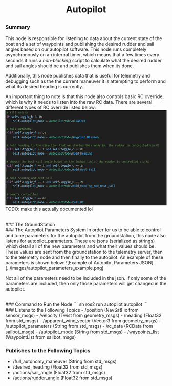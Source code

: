 # <p style="text-align: center;"> Autopilot </p>

### Summary
This node is responsible for listening to data about the current state of the boat and a set of waypoints and publishing the desired rudder and sail angles based on our autopilot software. This node runs completely asynchronously on an internal timer, which means that a few times every seconds it runs a *non-blocking* script to calculate what the desired rudder and sail angles should be and publishes them when its done.

Additionally, this node publishes data that is useful for telemetry and debugging such as the the current maneuver it is attempting to perform and what its desired heading is currently.

An important thing to note is that this node also controls basic RC override, which is why it needs to listen into the raw RC data. There are several different types of RC override listed below:  
![Code for Switching Modes](../images/switches_and_autopilot_modes.png)
TODO: make this actually documented lol



<br>
### The GroundStation



<br>
### The Autopilot Parameters System
In order for us to be able to control and tune parameters for the autopilot from the groundstation, this node also listens for autopilot_parameters. These are jsons (serialized as strings) which detail all of the new parameters and what their values should be. These values are sent from the groundstation to the telemetry server, then to the telemetry node and then finally to the autopilot. An example of these parameters is shown below:
![Example of Autopilot Parameters JSON](../images/autopilot_parameters_example.png)

Not all of the parameters need to be included in the json. If only some of the parameters are included, then only those parameters will get changed in the autopilot.


<br>
### Command to Run the Node
``` sh
ros2 run autopilot autopilot
```

<br>
### Listens to the Following Topics
- /position (NavSatFix from sensor_msgs)
- /velocity (Twist from geometry_msgs)
- /heading (Float32 from std_msgs)
- /apparent_wind_vector (Vector3 from geometry_msgs)
- /autopilot_parameters (String from std_msgs)
- /rc_data (RCData from sailbot_msgs)
- /autopilot_mode (String from std_msgs)
- /waypoints_list (WaypointList from sailbot_msgs)

### Publishes to the Following Topics
- /full_autonomy_maneuver (String from std_msgs)
- /desired_heading (Float32 from std_msgs)
- /actions/sail_angle (Float32 from std_msgs)
- /actions/rudder_angle (Float32 from std_msgs)
